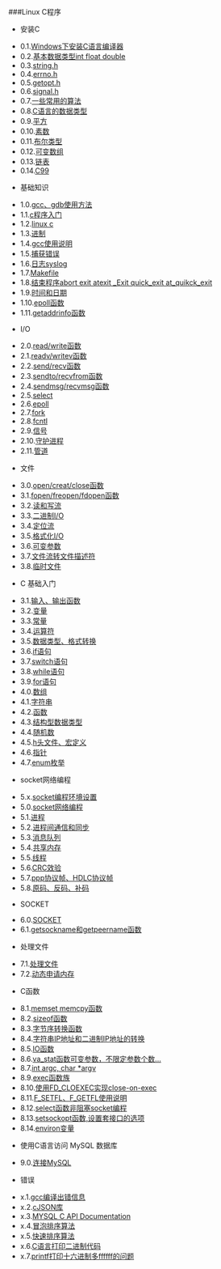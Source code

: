 ###Linux C程序
* 安装C
 - 0.1.[Windows下安装C语言编译器](0.1.md)
 - 0.2.[基本数据类型int float double](0.2.md)
 - 0.3.[string.h](0.3.md)
 - 0.4.[errno.h](0.4.md)
 - 0.5.[getopt.h](0.5.md)
 - 0.6.[signal.h](0.6.md)
 - 0.7.[一些常用的算法](0.7.md)
 - 0.8.[C语言的数据类型](0.8.md)
 - 0.9.[平方](0.9.md)
 - 0.10.[素数](0.10.md)
 - 0.11.[布尔类型](0.11.md)
 - 0.12.[可变数组](0.12.md)
 - 0.13.[链表](0.13.md)
 - 0.14.[C99](0.14.md)
* 基础知识
 - 1.0.[gcc、gdb使用方法](1.0.md)
 - 1.1.[c程序入门](1.1.md)
 - 1.2.[linux c](1.2.md)
 - 1.3.[进制](1.3.md)
 - 1.4.[gcc使用说明](1.4.md)
 - 1.5.[捕获错误](1.5.md)
 - 1.6.[日志syslog](1.6.md)
 - 1.7.[Makefile](1.7.md)
 - 1.8.[结束程序abort exit atexit _Exit quick_exit at_quikck_exit](1.8.md)
 - 1.9.[时间和日期](1.9.md)
 - 1.10.[epoll函数](1.10.md)
 - 1.11.[getaddrinfo函数](1.11.md)
* I/O
 - 2.0.[read/write函数](2.0.md)
 - 2.1.[readv/writev函数](2.1.md)
 - 2.2.[send/recv函数](2.2.md)
 - 2.3.[sendto/recvfrom函数](2.3.md)
 - 2.4.[sendmsg/recvmsg函数](2.4.md)
 - 2.5.[select](2.5.md)
 - 2.6.[epoll](2.6.md)
 - 2.7.[fork](2.7.md)
 - 2.8.[fcntl](2.8.md)
 - 2.9.[信号](2.9.md)
 - 2.10.[守护进程](2.10.md)
 - 2.11.[管道](2.11.md)
* 文件
 - 3.0.[open/creat/close函数](3.0.md)
 - 3.1.[fopen/freopen/fdopen函数](3.1.md)
 - 3.2.[读和写流](3.2.md)
 - 3.3.[二进制I/O](3.3.md)
 - 3.4.[定位流](3.4.md)
 - 3.5.[格式化I/O](3.5.md)
 - 3.6.[可变参数](3.6.md)
 - 3.7.[文件流转文件描述符](3.7.md)
 - 3.8.[临时文件](3.8.md)
* C 基础入门
 - 3.1.[输入、输出函数](3.11.md)
 - 3.2.[变量](3.2.md)
 - 3.3.[常量](3.3.md)
 - 3.4.[运算符](3.4.md)
 - 3.5.[数据类型、格式转换](3.5.md)
 - 3.6.[if语句](3.6.md)
 - 3.7.[switch语句](3.7.md)
 - 3.8.[while语句](3.8.md)
 - 3.9.[for语句](3.9.md)
 - 4.0.[数组](4.0.md)
 - 4.1.[字符串](4.1.md)
 - 4.2.[函数](4.2.md)
 - 4.3.[结构型数据类型](4.3.md)
 - 4.4.[随机数](4.4.md)
 - 4.5.[h头文件、宏定义](4.5.md)
 - 4.6.[指针](4.6.md)
 - 4.7.[enum枚举](4.7.md)
* socket网络编程
 - 5.x.[socket编程环境设置](5.x.md)
 - 5.0.[socket网络编程](5.0.md)
 - 5.1.[进程](5.1.md)
 - 5.2.[进程间通信和同步](5.2.md)
 - 5.3.[消息队列](5.3.md)
 - 5.4.[共享内存](5.4.md)
 - 5.5.[线程](5.5.md)
 - 5.6.[CRC效验](5.6.md)
 - 5.7.[ppp协议帧、HDLC协议帧](5.7.md)
 - 5.8.[原码、反码、补码](5.8.md)
* SOCKET
 - 6.0.[SOCKET](6.0.md)
 - 6.1.[getsockname和getpeername函数](6.1.md)
* 处理文件
 - 7.1.[处理文件](7.1.md)
 - 7.2.[动态申请内存](7.2.md)
* C函数
 - 8.1.[memset memcpy函数](8.1.md)
 - 8.2.[sizeof函数](8.2.md)
 - 8.3.[字节序转换函数](8.3.md)
 - 8.4.[字符串IP地址和二进制IP地址的转换](8.4.md)
 - 8.5.[IO函数](8.5.md)
 - 8.6.[va_stat函数可变参数，不限定参数个数...](8.6.md)
 - 8.7.[int argc, char *argv](8.7.md)
 - 8.9.[exec函数族](8.9.md)
 - 8.10.[使用FD_CLOEXEC实现close-on-exec](8.10.md)
 - 8.11.[F_SETFL、F_GETFL使用说明](8.11.md)
 - 8.12.[select函数非阻塞socket编程](8.12.md)
 - 8.13.[setsockopt函数,设置套接口的选项](8.13.md)
 - 8.14.[environ变量](8.14.md)
* 使用C语言访问 MySQL 数据库
 - 9.0.[连接MySQL](9.0.md)
* 错误
 - x.1.[gcc编译出错信息](x.1.md)
 - x.2.[cJSON库](x.2.md)
 - x.3.[MYSQL C API Documentation](x.3.md)
 - x.4.[冒泡排序算法](x.4.md)
 - x.5.[快速排序算法](x.5.md)
 - x.6.[C语言打印二进制代码](x.6.md)
 - x.7.[printf打印十六进制多ffffff的问题](x.7.md)
